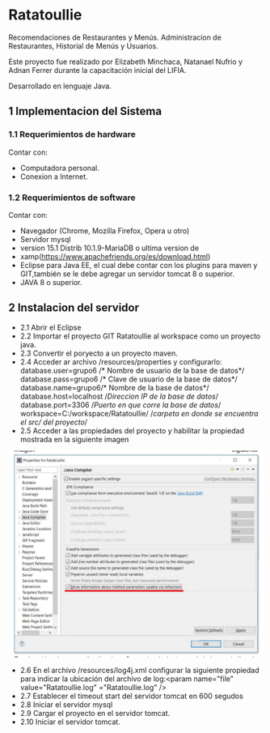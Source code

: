 # Ratatoullie
Recomendaciones de Restaurantes y Menús.
Administracion de Restaurantes, Historial de Menús y Usuarios.

Este proyecto fue realizado por Elizabeth Minchaca, Natanael Nufrio y Adnan Ferrer durante la capacitación inicial del LIFIA.

Desarrollado en lenguaje Java.

## 1 Implementacion del Sistema
### 1.1 Requerimientos de hardware
Contar con:

* Computadora personal.
* Conexion a Internet.
### 1.2 Requerimientos de software
Contar con:

* Navegador (Chrome, Mozilla Firefox, Opera u otro)
* Servidor mysql
* version 15.1 Distrib 10.1.9-MariaDB o ultima version de
* xamp(https://www.apachefriends.org/es/download.html)
* Eclipse para Java EE, el cual debe contar con los plugins para maven y GIT,también se le debe agregar un servidor tomcat 8 o superior.
* JAVA 8 o superior.

## 2 Instalacion del servidor

* 2.1 Abrir el Eclipse
* 2.2 Importar el proyecto GIT Ratatoullie al workspace como un proyecto java.
* 2.3 Convertir el poryecto a un proyecto maven.
* 2.4 Acceder ar archivo /resources/properties y configurarlo:
database.user=grupo6 /* Nombre de usuario de la base de datos*/
database.pass=grupo6 /* Clave de usuario de la base de datos*/
database.name=grupo6/* Nombre de la base de datos*/
database.host=localhost /*Direccion IP de la base de datos*/
database.port=3306 /*Puerto en que corre la base de datos*/
workspace=C:/workspace/Ratatoullie/ /*carpeta en donde se encuentra el src/ del
proyecto*/
* 2.5 Acceder a las propiedades del proyecto y habilitar la propiedad mostrada en la siguiente imagen

![Ratatoullie](https://github.com/elizabeth-minchaca/Ratatoullie/blob/master/Entrega/imagen.png)

* 2.6 En el archivo /resources/log4j.xml configurar la siguiente propiedad para indicar la
ubicación del archivo de log:<param name="file" value="Ratatoullie.log"
="Ratatoullie.log" />
* 2.7 Establecer el timeout start del servidor tomcat en 600 segudos
* 2.8 Iniciar el servidor mysql
* 2.9 Cargar el proyecto en el servidor tomcat.
* 2.10 Iniciar el servidor tomcat.
